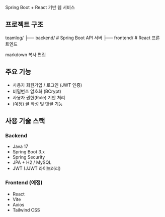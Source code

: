 Spring Boot + React 기반 웹 서비스

## 프로젝트 구조

teamlog/
├── backend/ # Spring Boot API 서버
├── frontend/ # React 프론트엔드

markdown
복사
편집

## 주요 기능
- 사용자 회원가입 / 로그인 (JWT 인증)
- 비밀번호 암호화 (BCrypt)
- 사용자 권한(Role) 기반 처리
- (예정) 글 작성 및 댓글 기능

## 사용 기술 스택

### Backend
- Java 17
- Spring Boot 3.x
- Spring Security
- JPA + H2 / MySQL
- JWT (JJWT 라이브러리)

### Frontend (예정)
- React
- Vite
- Axios
- Tailwind CSS

